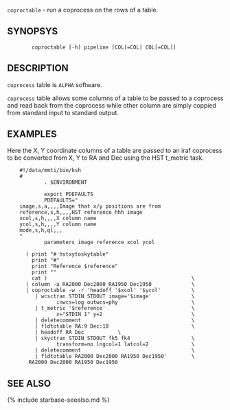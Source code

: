 

`coproctable` - run a coprocess on the rows of a table.


SYNOPSYS
--------

```
        coproctable [-h] pipeline [COL[=COL] COL[=COL]]
```

DESCRIPTION
-----------

`coprocess` table is `ALPHA` software.

`coprocess` table allows some columns of a table to be passed to a coprocess
and read back from the coprocess while other column are simply coppied from
standard input to standard output.

EXAMPLES
--------

Here the X, Y coordinate columns of a table are passed to an iraf coprocess
to be converted from X, Y to RA and Dec using the HST t_metric task.

```
    #!/data/mmti/bin/ksh
    #
            . $ENVIRONMENT
     
            export PDEFAULTS
            PDEFAULTS="
    image,s,a,,,,Image that x/y positions are from
    reference,s,h,,,,HST reference hhh image
    xcol,s,h,,,,X column name
    ycol,s,h,,,,Y column name
    mode,s,h,ql,,,
    "
            parameters image reference xcol ycol
     
      ( print "# hstxytoskytable"
        print "#"
        print "Reference $reference"
        print ""
        cat )                                               \
      | column -a RA2000 Dec2000 RA1950 Dec1950             \
      | coproctable -w -r 'headoff '$xcol' '$ycol'          \
         | wcsctran STDIN STDOUT image='$image'             \
                inwcs=log outwcs=phy                        \
         | t_metric '$reference'                            \
                x="STDIN 1" y=2                             \
         | deletecomment                                    \
         | fldtotable RA:9 Dec:10                           \
         | headoff RA Dec           \
         | skyctran STDIN STDOUT fk5 fk4                    \
                transform=no lngcol=1 latcol=2              \
         | deletecomment                                    \
         | fldtotable RA2000 Dec2000 RA1950 Dec1950'        \
       RA2000 Dec2000 RA1950 Dec1950
```


SEE ALSO
--------

{% include starbase-seealso.md %}

